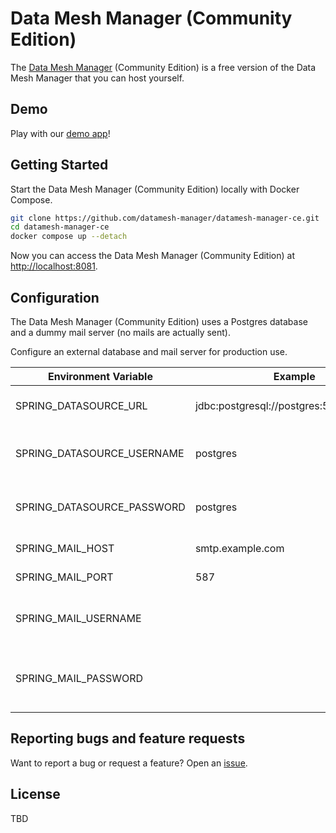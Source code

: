 # Data Mesh Manager (Community Edition)

The [Data Mesh Manager](https://www.datamesh-manager.com) (Community Edition) is a free version of the Data Mesh Manager that you can host yourself.

## Demo

Play with our [demo app](https://demo.datamesh-manager.com/)!


## Getting Started

Start the Data Mesh Manager (Community Edition) locally with Docker Compose.

```bash
git clone https://github.com/datamesh-manager/datamesh-manager-ce.git
cd datamesh-manager-ce
docker compose up --detach
```

Now you can access the Data Mesh Manager (Community Edition) at [http://localhost:8081](http://localhost:8081).

## Configuration

The Data Mesh Manager (Community Edition) uses a Postgres database and a dummy mail server (no mails are actually sent).

Configure an external database and mail server for production use.

| Environment Variable       | Example                                  | Description                                                                                                                                                            |
| -------------------------- | ---------------------------------------- | ---------------------------------------------------------------------------------------------------------------------------------------------------------------------- |
| SPRING_DATASOURCE_URL      | jdbc:postgresql://postgres:5432/postgres | JDBC URL of the database                                                                                                                                              |
| SPRING_DATASOURCE_USERNAME | postgres                                 | Login username of the database                                                                                                                                        |
| SPRING_DATASOURCE_PASSWORD | postgres                                 | Login password of the database                                                                                                                                |
| SPRING_MAIL_HOST           | smtp.example.com                         | SMTP server host                                                                                                                                                       |
| SPRING_MAIL_PORT           | 587                                      | SMTP server port.                                                                                                                                                     |
| SPRING_MAIL_USERNAME       |                                          | Login user of the SMTP server |
| SPRING_MAIL_PASSWORD       |                                          | Login password of the SMTP server                                                                                                                             |

## Reporting bugs and feature requests

Want to report a bug or request a feature? Open an [issue](https://github.com/datamesh-manager/datamesh-manager-ce/issues/new).

## License

TBD
